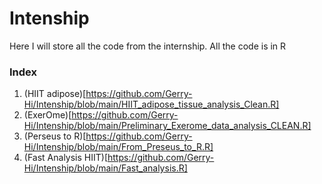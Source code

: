 # Intenship
Here I will store all the code from the internship. All the code is in R

### Index  
  1. (HIIT adipose)[https://github.com/Gerry-Hi/Intenship/blob/main/HIIT_adipose_tissue_analysis_Clean.R]
  2. (ExerOme)[https://github.com/Gerry-Hi/Intenship/blob/main/Preliminary_Exerome_data_analysis_CLEAN.R]
  3. (Perseus to R)[https://github.com/Gerry-Hi/Intenship/blob/main/From_Preseus_to_R.R]
  4. (Fast Analysis HIIT)[https://github.com/Gerry-Hi/Intenship/blob/main/Fast_analysis.R]
